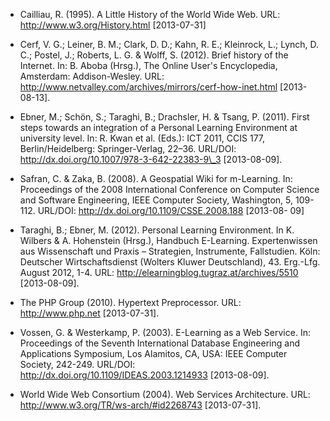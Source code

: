 <!-- filename: 99_Literatur.md -->
<!-- title: Literatur -->

- Cailliau, R. (1995). A Little History of the World Wide Web. URL: http://www.w3.org/History.html \[2013-07-31]

- Cerf, V. G.; Leiner, B. M.; Clark, D. D.; Kahn, R. E.; Kleinrock, L.; Lynch, D. C.; Postel, J.; Roberts, L. G. &amp; Wolff, S. (2012). Brief history of the Internet. In: B. Aboba (Hrsg.), The Online User's Encyclopedia, Amsterdam: Addison-Wesley. URL: http://www.netvalley.com/archives/mirrors/cerf-how-inet.html \[2013-08-13].

- Ebner, M.; Schön, S.; Taraghi, B.; Drachsler, H. &amp; Tsang, P. (2011). First steps towards an integration of a Personal Learning Environment at university level. In: R. Kwan et al. (Eds.): ICT 2011, CCIS 177, Berlin/Heidelberg: Springer-Verlag, 22–36. URL/DOI: http://dx.doi.org/10.1007/978-3-642-22383-9\_3 \[2013-08-09].

- Safran, C. &amp; Zaka, B. (2008). A Geospatial Wiki for m-Learning. In: Proceedings of the 2008 International Conference on Computer Science and Software Engineering, IEEE Computer Society, Washington, 5, 109-112. URL/DOI: http://dx.doi.org/10.1109/CSSE.2008.188 \[2013-08- 09]

- Taraghi, B.; Ebner, M. (2012). Personal Learning Environment. In K. Wilbers &amp; A. Hohenstein (Hrsg.), Handbuch E-Learning. Expertenwissen aus Wissenschaft und Praxis – Strategien, Instrumente, Fallstudien. Köln: Deutscher Wirtschaftsdienst (Wolters Kluwer Deutschland), 43. Erg.-Lfg. August 2012, 1-4. URL: http://elearningblog.tugraz.at/archives/5510 \[2013-08-09].

- The PHP Group (2010). Hypertext Preprocessor. URL: http://www.php.net \[2013-07-31].

- Vossen, G. &amp; Westerkamp, P. (2003). E-Learning as a Web Service. In: Proceedings of the Seventh International Database Engineering and Applications Symposium, Los Alamitos, CA, USA: IEEE Computer Society, 242-249. URL/DOI: http://dx.doi.org/10.1109/IDEAS.2003.1214933 \[2013-08-09].

- World Wide Web Consortium (2004). Web Services Architecture. URL: http://www.w3.org/TR/ws-arch/#id2268743 \[2013-07-31].
